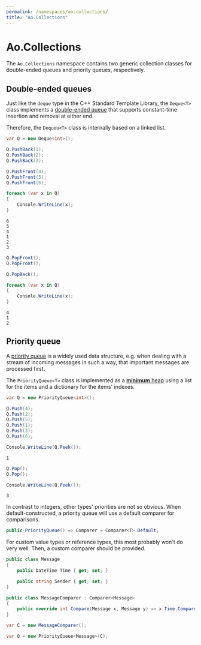 ```yaml
---
permalink: /namespaces/ao.collections/
title: "Ao.Collections"
---
```


# Ao.Collections

The `Ao.Collections` namespace contains two generic collection classes for double-ended queues and priority queues, respectively.

## Double-ended queues

Just like the `deque` type in the C++ Standard Template Library, the `Deque<T>` class implements a [double-ended queue](https://en.wikipedia.org/wiki/Double-ended_queue) that supports constant-time insertion and removal at either end. 

Therefore, the `Dequeu<T>` class is internally based on a linked list.

```csharp
var Q = new Deque<int>();

Q.PushBack(1);
Q.PushBack(2);
Q.PushBack(3);

Q.PushFront(4);
Q.PushFront(5);
Q.PushFront(6);

foreach (var x in Q)
{
    Console.WriteLine(x);
}
```

```console
6
5
4
1
2
3
```

```csharp
Q.PopFront();
Q.PopFront();

Q.PopBack();

foreach (var x in Q)
{
    Console.WriteLine(x);
}
```

```console
4
1
2
```

## Priority queue

A [priority queue](https://en.wikipedia.org/wiki/Priority_queue) is a widely used data structure, e.g. when dealing with a stream of incoming messages in such a way, that important messages are processed first.

The `PriorityQueue<T>`  class is implemented as a [**minimum** heap](https://en.wikipedia.org/wiki/Heap_(data_structure)) using a list for the items and a dictionary for the items' indexes.

```csharp
var Q = new PriorityQueue<int>();

Q.Push(4);
Q.Push(2);
Q.Push(5);
Q.Push(1);
Q.Push(3);
Q.Push(6);

Console.WriteLine(Q.Peek());
```

```console
1
```

```csharp
Q.Pop();
Q.Pop();

Console.WriteLine(Q.Peek());
```

```console
3
```

In contrast to integers, other types' priorities are not so obvious. When default-constructed, a priority queue will use a default comparer for comparisons. 

```csharp
public PriorityQueue() => Comparer = Comparer<T>.Default;
```

For custom value types or reference types, this most probably won't do very well. Then, a custom comparer should be provided.

```csharp
public class Message
{
    public DateTime Time { get; set; }

    public string Sender { get; set; }
}

public class MessageComparer : Comparer<Message>
{
    public override int Compare(Message x, Message y) => x.Time.CompareTo(y.Time);
}
```

```csharp
var C = new MessageComparer();

var Q = new PriorityQueue<Message>(C);
```
